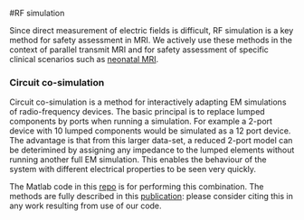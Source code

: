 #RF simulation

Since direct measurement of electric fields is difficult, RF simulation is a key method for safety assessment in MRI. We actively use these methods in the context of parallel transmit MRI and for safety assessment of specific clinical scenarios such as [neonatal MRI](http://onlinelibrary.wiley.com/doi/10.1002/nbm.3256/abstract).

### Circuit co-simulation

Circuit co-simulation is a method for interactively adapting EM simulations of radio-frequency devices. The basic principal is to replace lumped components by ports when running a simulation. For example a 2-port device with 10 lumped components would be simulated as a 12 port device. The advantage is that from this larger data-set, a reduced 2-port model can be deterimined by assigning any impedance to the lumped elements without running another full EM simulation. This enables the behaviour of the system with different electrical properties to be seen very quickly.

The Matlab code in this [repo](https://github.com/mriphysics/circuit-cosimulation) is for performing this combination. The methods are fully described in this [publication](http://dx.doi.org/10.1002/mrm.25504): please consider citing this in any work resulting from use of our code.
